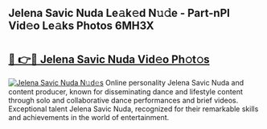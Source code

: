 ## Jelena Savic Nuda Le𝚊k𝚎d N𝚞𝚍e - Part-nPI Vid𝚎o Le𝚊ks Photos 6MH3X

# <h2><a href="http://fbec0x.evod.top/?m=Jelena+Savic+Nuda">🔗 👉🔴 Jelena Savic Nuda Vid𝚎o Ph𝚘t𝚘s</a></h2>

[![Jelena Savic Nuda N𝚞d𝚎s](https://i.imgur.com/8V9OHl7.gif)](http://fbec0x.evod.top/?m=Jelena+Savic+Nuda)
Online personality Jelena Savic Nuda and content producer, known for disseminating dance and lifestyle content through solo and collaborative dance performances and brief videos. Exceptional talent Jelena Savic Nuda, recognized for their remarkable skills and achievements in the world of entertainment. 
